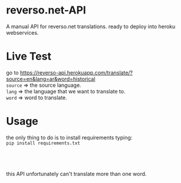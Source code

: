 # reverso.net-API
A manual API for reverso.net translations. ready to deploy into heroku webservices.

# Live Test
go to https://reverso-api.herokuapp.com/translate/?source=en&lang=ar&word=historical<br /> 
`source` => the source language.<br /> 
`lang` => the language that we want to translate to.<br /> 
`word` => word to translate.<br /> 

# Usage
the only thing to do is to install requirements typing:<br /> 
`pip install requirements.txt`<br /> 
<br />
<br /> 
<br /> 
<br /> 
this API unfortunately can't translate more than one word. 
